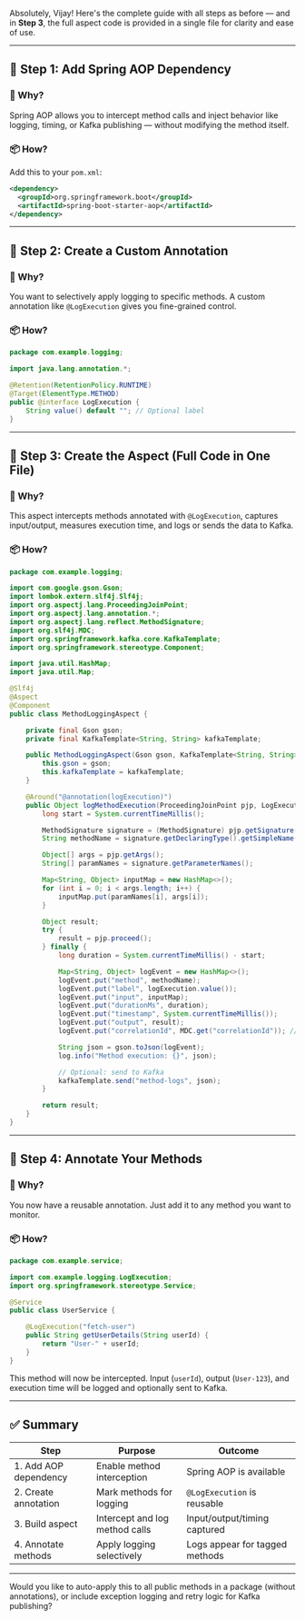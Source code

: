 Absolutely, Vijay! Here's the complete guide with all steps as before — and in **Step 3**, the full aspect code is provided in a single file for clarity and ease of use.

---

## 🧩 Step 1: Add Spring AOP Dependency

### 🔧 Why?
Spring AOP allows you to intercept method calls and inject behavior like logging, timing, or Kafka publishing — without modifying the method itself.

### 📦 How?
Add this to your `pom.xml`:

```xml
<dependency>
  <groupId>org.springframework.boot</groupId>
  <artifactId>spring-boot-starter-aop</artifactId>
</dependency>
```

---

## 🧩 Step 2: Create a Custom Annotation

### 🔧 Why?
You want to selectively apply logging to specific methods. A custom annotation like `@LogExecution` gives you fine-grained control.

### 📦 How?

```java
package com.example.logging;

import java.lang.annotation.*;

@Retention(RetentionPolicy.RUNTIME)
@Target(ElementType.METHOD)
public @interface LogExecution {
    String value() default ""; // Optional label
}
```

---

## 🧩 Step 3: Create the Aspect (Full Code in One File)

### 🔧 Why?
This aspect intercepts methods annotated with `@LogExecution`, captures input/output, measures execution time, and logs or sends the data to Kafka.

### 📦 How?

```java
package com.example.logging;

import com.google.gson.Gson;
import lombok.extern.slf4j.Slf4j;
import org.aspectj.lang.ProceedingJoinPoint;
import org.aspectj.lang.annotation.*;
import org.aspectj.lang.reflect.MethodSignature;
import org.slf4j.MDC;
import org.springframework.kafka.core.KafkaTemplate;
import org.springframework.stereotype.Component;

import java.util.HashMap;
import java.util.Map;

@Slf4j
@Aspect
@Component
public class MethodLoggingAspect {

    private final Gson gson;
    private final KafkaTemplate<String, String> kafkaTemplate;

    public MethodLoggingAspect(Gson gson, KafkaTemplate<String, String> kafkaTemplate) {
        this.gson = gson;
        this.kafkaTemplate = kafkaTemplate;
    }

    @Around("@annotation(logExecution)")
    public Object logMethodExecution(ProceedingJoinPoint pjp, LogExecution logExecution) throws Throwable {
        long start = System.currentTimeMillis();

        MethodSignature signature = (MethodSignature) pjp.getSignature();
        String methodName = signature.getDeclaringType().getSimpleName() + "." + signature.getName();

        Object[] args = pjp.getArgs();
        String[] paramNames = signature.getParameterNames();

        Map<String, Object> inputMap = new HashMap<>();
        for (int i = 0; i < args.length; i++) {
            inputMap.put(paramNames[i], args[i]);
        }

        Object result;
        try {
            result = pjp.proceed();
        } finally {
            long duration = System.currentTimeMillis() - start;

            Map<String, Object> logEvent = new HashMap<>();
            logEvent.put("method", methodName);
            logEvent.put("label", logExecution.value());
            logEvent.put("input", inputMap);
            logEvent.put("durationMs", duration);
            logEvent.put("timestamp", System.currentTimeMillis());
            logEvent.put("output", result);
            logEvent.put("correlationId", MDC.get("correlationId")); // Optional

            String json = gson.toJson(logEvent);
            log.info("Method execution: {}", json);

            // Optional: send to Kafka
            kafkaTemplate.send("method-logs", json);
        }

        return result;
    }
}
```

---

## 🧩 Step 4: Annotate Your Methods

### 🔧 Why?
You now have a reusable annotation. Just add it to any method you want to monitor.

### 📦 How?

```java
package com.example.service;

import com.example.logging.LogExecution;
import org.springframework.stereotype.Service;

@Service
public class UserService {

    @LogExecution("fetch-user")
    public String getUserDetails(String userId) {
        return "User-" + userId;
    }
}
```

This method will now be intercepted. Input (`userId`), output (`User-123`), and execution time will be logged and optionally sent to Kafka.

---

## ✅ Summary

| Step | Purpose | Outcome |
|------|---------|---------|
| 1. Add AOP dependency | Enable method interception | Spring AOP is available |
| 2. Create annotation | Mark methods for logging | `@LogExecution` is reusable |
| 3. Build aspect | Intercept and log method calls | Input/output/timing captured |
| 4. Annotate methods | Apply logging selectively | Logs appear for tagged methods |

---

Would you like to auto-apply this to all public methods in a package (without annotations), or include exception logging and retry logic for Kafka publishing?
